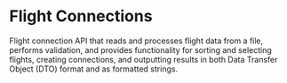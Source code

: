 # Flight Connections
 Flight connection API that reads and processes flight data from a file, performs validation, and provides functionality for sorting and selecting flights, creating connections, and outputting results in both Data Transfer Object (DTO) format and as formatted strings.

